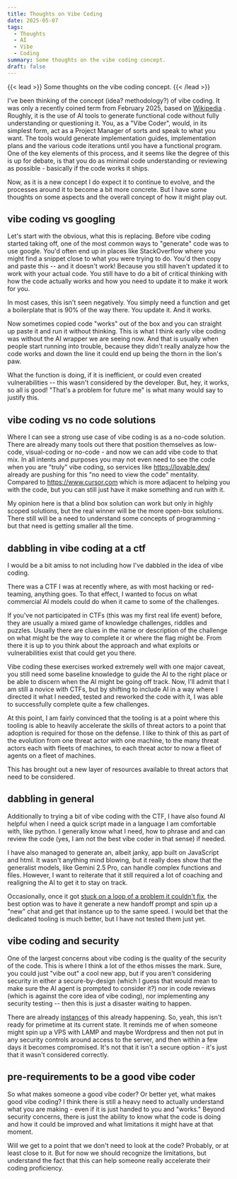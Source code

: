 ```yaml
---
title: Thoughts on Vibe Coding
date: 2025-05-07
tags:
  - Thoughts
  - AI
  - Vibe
  - Coding
summary: Some thoughts on the vibe coding concept.
draft: false
---
```

{{< lead >}}
Some thoughts on the vibe coding concept.
{{< /lead >}}

I've been thinking of the concept (idea? methodology?) of vibe coding. It was only a recently coined term from February 2025, based on [Wikipedia](https://en.wikipedia.org/wiki/Vibe_coding) .  Roughly, it is the use of AI tools to generate functional code without fully understanding or questioning it. You, as a "Vibe Coder", would, in its simplest form, act as a Project Manager of sorts and speak to what you want. The tools would generate implementation guides, implementation plans and the various code iterations until you have a functional program. One of the key elements of this process, and it seems like the degree of this is up for debate, is that you do as minimal code understanding or reviewing as possible - basically if the code works it ships.

Now, as it is a new concept I do expect it to continue to evolve, and the processes around it to become a bit more concrete. But I have some thoughts on some aspects and the overall concept of how it might play out.

## vibe coding vs googling

Let's start with the obvious, what this is replacing. Before vibe coding started taking off, one of the most common ways to "generate" code was to use google.  You'd often end up in places like StackOverflow where you might find a snippet close to what you were trying to do. You'd then copy and paste this -- and it doesn't work! Because you still haven't updated it to work with your actual code. You still have to do a bit of critical thinking with how the code actually works and how you need to update it to make it work for you.

In most cases, this isn't seen negatively. You simply need a function and get a boilerplate that is 90% of the way there. You update it. And it works. 

Now sometimes copied code "works" out of the box and you can straight up paste it and run it without thinking. This is what I think early vibe coding was without the AI wrapper we are seeing now. And that is usually when people start running into trouble, because they didn't really analyze how the code works and down the line it could end up being the thorn in the lion's paw.

What the function is doing, if it is inefficient, or could even created vulnerabilities -- this wasn't considered by the developer. But, hey, it works, so all is good! "That's a problem for future me" is what many would say to justify this.
## vibe coding vs no code solutions
Where I can see a strong use case of vibe coding is as a no-code solution. There are already many tools out there that  position themselves as low-code, visual-coding or no-code - and now we can add vibe code to that mix. In all intents and purposes you may not even need to see the code when you are "truly" vibe coding, so services like https://lovable.dev/ already are pushing for this "no need to view the code" mentality. Compared to https://www.cursor.com which is more adjacent to helping you with the code, but you can still just have it make something and run  with it.

My opinion here is that a blind box solution can work but only in highly scoped solutions, but the real winner will be the more open-box solutions.  There still will be a need to understand some concepts of programming - but that need is getting smaller all the time. 
## dabbling in vibe coding at a ctf
I would be a bit amiss to not including how I've dabbled in the idea of vibe coding. 

There was a CTF I was at recently where, as with most hacking or red-teaming, anything goes. To that effect, I wanted to focus on what commercial AI models could do when it came to some of the challenges. 

If you've not participated in CTFs (this was my first real life event) before, they are usually a mixed game of knowledge challenges, riddles and puzzles. Usually there are clues in the name or description of the challenge on what might be the way to complete it or where the flag might be. From there it is up to you think about the approach and what exploits or vulnerabilities exist that could get you there.

Vibe coding these exercises worked extremely well with one major caveat, you still need some baseline knowledge to guide the AI to the right place or be able to discern when the AI might be going off track. Now, I'll admit that I am still a novice with CTFs, but by shifting to include AI in a way where I directed it what I needed, tested and reworked the code with it, I was able to successfully complete quite a few challenges.

At this point, I am fairly convinced that the tooling is at a point where this tooling is able to heavily accelerate the skills of threat actors to a point that adoption is required for those on the defense. I like to think of this as part of the evolution from one threat actor with one machine, to the many threat actors each with fleets of machines, to each threat actor to now a fleet of agents on a fleet of machines. 

This has brought out a new layer of resources available to threat actors that need to be considered.
## dabbling in general
Additionally to trying a bit of vibe coding with the CTF, I have also found AI helpful when I need a quick script made in a language I am comfortable with, like python. I generally know what I need, how to phrase and and can review the code (yes, I am not the best vibe coder in that sense) if needed.

I have also managed to generate an, albeit janky, app built on JavaScript and html. It wasn't anything mind blowing, but it really does show that the generalist models, like Gemini 2.5 Pro, can handle complex functions and files. However, I want to reiterate that it still required a lot of coaching and realigning the AI to get it to stay on track.

Occasionally, once it got [stuck on a loop of a problem it couldn't fix](https://news.ycombinator.com/item?id=43688933), the best option was to have it generate a new handoff prompt and spin up a "new" chat and get that instance up to the same speed. I would bet that the dedicated tooling is much better, but I have not tested them just yet.
## vibe coding and security
One of the largest concerns about vibe coding is the quality of the security of the code. This is where I think a lot of the ethos misses the mark. Sure, you could just "vibe out" a cool new app, but if you aren't considering security in either a secure-by-design (which I guess that would mean to make sure the AI agent is prompted to consider it?) nor in code reviews (which is against the core idea of vibe coding), nor implementing any security testing -- then this is just a disaster waiting to happen.

There are already [instances](https://nmn.gl/blog/vibe-coding-fantasy) of this already happening. So, yeah, this isn't ready for primetime at its current state. It reminds me of when someone might spin up a VPS with LAMP and maybe Wordpress and then not put in any security controls around access to the server, and then within a few days it becomes compromised. It's not that it isn't a secure option - it's just that it wasn't considered correctly.
## pre-requirements to be a good vibe coder
So what makes someone a good vibe coder? Or better yet, what makes good vibe coding? I think there is still a heavy need to actually understand what you are making - even if it is just handed to you and "works." Beyond security concerns, there is just the ability to know what the code is doing and how it could be improved and what limitations it might have at that moment. 

Will we get to a point that we don't need to look at the code? Probably, or at least close to it. But for now we should recognize the limitations, but understand the fact that this can help someone really accelerate their coding proficiency.